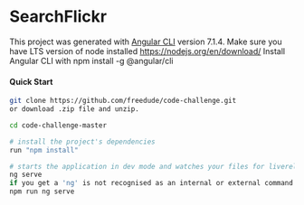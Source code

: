 
# SearchFlickr

This project was generated with [Angular CLI](https://github.com/angular/angular-cli) version 7.1.4.
Make sure you have LTS version of node installed https://nodejs.org/en/download/
Install Angular CLI with npm install -g @angular/cli

#### Quick Start
```bash
git clone https://github.com/freedude/code-challenge.git
or download .zip file and unzip.

cd code-challenge-master

# install the project's dependencies
run "npm install"

# starts the application in dev mode and watches your files for livereload
ng serve
if you get a 'ng' is not recognised as an internal or external command error, do:
npm run ng serve
```


